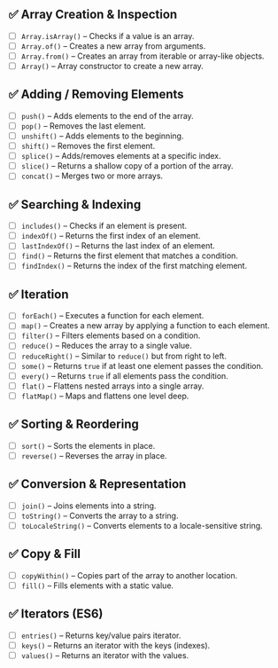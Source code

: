 ## ✅ Array Creation & Inspection

- [ ] `Array.isArray()` – Checks if a value is an array.
- [ ] `Array.of()` – Creates a new array from arguments.
- [ ] `Array.from()` – Creates an array from iterable or array-like objects.
- [ ] `Array()` – Array constructor to create a new array.

## ✅ Adding / Removing Elements

- [ ] `push()` – Adds elements to the end of the array.
- [ ] `pop()` – Removes the last element.
- [ ] `unshift()` – Adds elements to the beginning.
- [ ] `shift()` – Removes the first element.
- [ ] `splice()` – Adds/removes elements at a specific index.
- [ ] `slice()` – Returns a shallow copy of a portion of the array.
- [ ] `concat()` – Merges two or more arrays.

## ✅ Searching & Indexing

- [ ] `includes()` – Checks if an element is present.
- [ ] `indexOf()` – Returns the first index of an element.
- [ ] `lastIndexOf()` – Returns the last index of an element.
- [ ] `find()` – Returns the first element that matches a condition.
- [ ] `findIndex()` – Returns the index of the first matching element.

## ✅ Iteration

- [ ] `forEach()` – Executes a function for each element.
- [ ] `map()` – Creates a new array by applying a function to each element.
- [ ] `filter()` – Filters elements based on a condition.
- [ ] `reduce()` – Reduces the array to a single value.
- [ ] `reduceRight()` – Similar to `reduce()` but from right to left.
- [ ] `some()` – Returns `true` if at least one element passes the condition.
- [ ] `every()` – Returns `true` if all elements pass the condition.
- [ ] `flat()` – Flattens nested arrays into a single array.
- [ ] `flatMap()` – Maps and flattens one level deep.

## ✅ Sorting & Reordering

- [ ] `sort()` – Sorts the elements in place.
- [ ] `reverse()` – Reverses the array in place.

## ✅ Conversion & Representation

- [ ] `join()` – Joins elements into a string.
- [ ] `toString()` – Converts the array to a string.
- [ ] `toLocaleString()` – Converts elements to a locale-sensitive string.

## ✅ Copy & Fill

- [ ] `copyWithin()` – Copies part of the array to another location.
- [ ] `fill()` – Fills elements with a static value.

## ✅ Iterators (ES6)

- [ ] `entries()` – Returns key/value pairs iterator.
- [ ] `keys()` – Returns an iterator with the keys (indexes).
- [ ] `values()` – Returns an iterator with the values.
